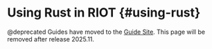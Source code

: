 Using Rust in RIOT    {#using-rust}
==================

@deprecated Guides have moved to the [Guide Site](https://guide.riot-os.org/).
This page will be removed after release 2025.11.
